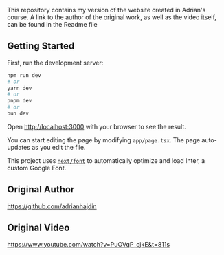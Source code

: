 This repository contains my version of the website created in Adrian's course. A link to the author of the original work, as well as the video itself, can be found in the Readme file

## Getting Started

First, run the development server:

```bash
npm run dev
# or
yarn dev
# or
pnpm dev
# or
bun dev
```

Open [http://localhost:3000](http://localhost:3000) with your browser to see the result.

You can start editing the page by modifying `app/page.tsx`. The page auto-updates as you edit the file.

This project uses [`next/font`](https://nextjs.org/docs/basic-features/font-optimization) to automatically optimize and load Inter, a custom Google Font.

## Original Author

https://github.com/adrianhajdin

## Original Video

https://www.youtube.com/watch?v=PuOVqP_cjkE&t=811s
